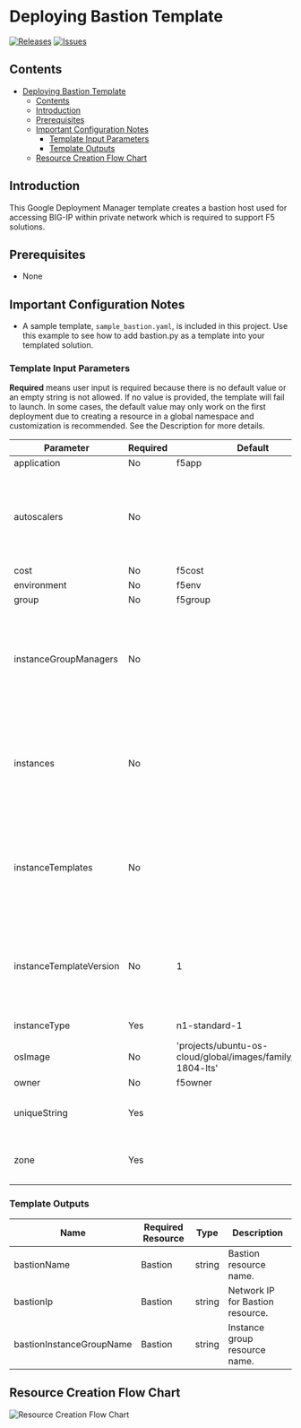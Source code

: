 # Deploying Bastion Template

[![Releases](https://img.shields.io/github/release/F5Networks/f5-google-gdm-templates-v2.svg)](https://github.com/F5Networks/f5-google-gdm-templates-v2/releases)
[![Issues](https://img.shields.io/github/issues/F5Networks/f5-google-gdm-templates-v2.svg)](https://github.com/F5Networks/f5-google-gdm-templates-v2/issues)

## Contents

- [Deploying Bastion Template](#deploying-bastion-template)
  - [Contents](#contents)
  - [Introduction](#introduction)
  - [Prerequisites](#prerequisites)
  - [Important Configuration Notes](#important-configuration-notes)
    - [Template Input Parameters](#template-input-parameters)
    - [Template Outputs](#template-outputs)
  - [Resource Creation Flow Chart](#resource-creation-flow-chart)

## Introduction

This Google Deployment Manager template creates a bastion host used for accessing BIG-IP within private network which is required to support F5 solutions.

## Prerequisites

 - None

## Important Configuration Notes

 - A sample template, `sample_bastion.yaml`, is included in this project. Use this example to see how to add bastion.py as a template into your templated solution.

### Template Input Parameters

**Required** means user input is required because there is no default value or an empty string is not allowed. If no value is provided, the template will fail to launch. In some cases, the default value may only work on the first deployment due to creating a resource in a global namespace and customization is recommended. See the Description for more details.

| Parameter | Required | Default | Type | Description |
| --- | --- | --- | --- | --- |
| application | No | f5app | string | Application label. |
| autoscalers | No |  | array | Required when provisioning autoscale group. List of declaration of settings used for provisioning autoscalers. More information around REST APIs is on [Google Cloud Documentation](https://cloud.google.com/compute/docs/reference/rest/v1/autoscalers). |
| cost | No | f5cost | string | Cost Center label. |
| environment | No | f5env | string | Environment label. |
| group | No | f5group | string | Group label. |
| instanceGroupManagers | No |  | array | Required when provisioning autoscale group. List of declaration of settings used for provisioning instanceGroupManagers. More information around REST APIs is on [Google Cloud Documentation](https://cloud.google.com/compute/docs/reference/rest/v1/instanceGroupManagers). |
| instances | No |  | f5group | Required when provisioning a single instance. List of declaration of settings used for provisioning instances. More information around REST APIs is on [Google Cloud Documentation](https://cloud.google.com/compute/docs/reference/rest/v1/instances). |
| instanceTemplates | No |  | array | Required when provisioning autoscale group. List of declaration of settings used for provisioning instanceTemplates. More information around REST APIs is on [Google Cloud Documentation](https://cloud.google.com/compute/docs/reference/rest/v1/instanceTemplates). |
| instanceTemplateVersion | No | 1 | integer | Version of the instance template to create. When updating deployment properties of the application instances, you must provide a unique value for this parameter. |
| instanceType | Yes | n1-standard-1 | string | App instance type. For example: `n1-standard-1` |
| osImage | No | 'projects/ubuntu-os-cloud/global/images/family/ubuntu-1804-lts' | string | Self link for OS Image.  |
| owner | No | f5owner | string | Owner label. |
| uniqueString | Yes |  | string | Unique String used when creating object names or Tags. For example: `my-deployment` |
| zone | Yes |  | string | Name of the availability zone where the standalone bastion instance will be placed. |

### Template Outputs

| Name | Required Resource | Type | Description |
| --- | --- | --- | --- |
| bastionName | Bastion | string | Bastion resource name. |
| bastionIp | Bastion | string | Network IP for Bastion resource. |
| bastionInstanceGroupName | Bastion | string | Instance group resource name. |

## Resource Creation Flow Chart

![Resource Creation Flow Chart](https://github.com/F5Networks/f5-google-gdm-templates-v2/blob/main/examples/images/google-bastion-module.png)

